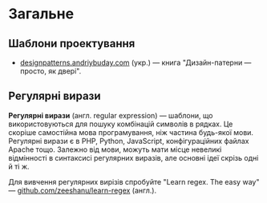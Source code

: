 # Загальне

## Шаблони проектування

* [designpatterns.andriybuday.com](http://designpatterns.andriybuday.com/) (укр.) — книга "Дизайн-патерни — просто, як двері".

## Регулярні вирази

**Регулярні вирази** (англ. regular expression) — шаблони, що використовуються для пошуку комбінацій символів в рядках. Це скоріше самостійна мова програмування, ніж частина будь-якої мови. Регулярні вирази є в PHP, Python, JavaScript, конфігураційних файлах Apache тощо. Залежно від мови, можуть мати місце невеликі відмінності в синтаксисі регулярних виразів, але основні ідеї скрізь одні й ті ж.

Для вивчення регулярних вирізів спробуйте "Learn regex. The easy way" — [github.com/zeeshanu/learn-regex](https://github.com/zeeshanu/learn-regex) (англ.).


